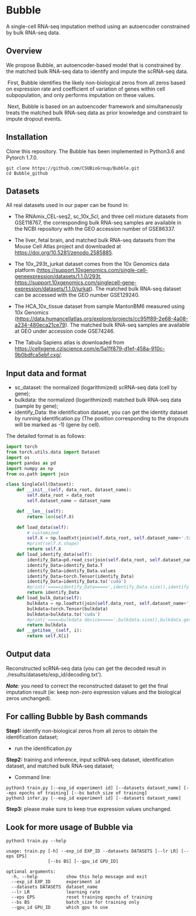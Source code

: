 # Bubble

A single-cell RNA-seq imputation method using an autoencoder constrained by bulk RNA-seq data. 

## Overview

We propose Bubble, an autoencoder-based model that is constrained by the matched bulk RNA-seq data to identify and impute the scRNA-seq data. 

​         First, Bubble identifies the likely non-biological zeros from all zeros based on expression rate and coefficient of variation of genes within cell subpopulation, and only performs imputation on these values.  

​       Next, Bubble is based on an autoencoder framework and simultaneously treats the matched bulk RNA-seq data as prior knowledge and constraint to impute dropout events. 

## Installation

Clone this repository. The Bubble has been implemented in Python3.6 and Pytorch  1.7.0. 

```shell
git clone https://github.com/CSUBioGroup/Bubble.git
cd Bubble_github
```

## Datasets

All real datasets used in our paper can be found in:

- The RNAmix_CEL-seq2, sc_10x_5cl, and three cell mixture datasets from GSE118767, the corresponding bulk RNA-seq samples are available in the NCBI repository with the GEO accession number of GSE86337. 

- The liver, fetal brain, and matched bulk RNA-seq datasets from the Mouse Cell Atlas project and downloaded at https://doi.org/10.5281/zenodo.2585885. 
- The 10x_293t_jurkat dataset comes from the 10x Genomics data platform (https://support.10xgenomics.com/single-cell-geneexpression/datasets/1.1.0/293t, https://support.10xgenomics.com/singlecell-gene-expression/datasets/1.1.0/jurkat). The matched bulk RNA-seq dataset can be accessed with the GEO number GSE129240. 

- The HCA_10x_tissue dataset from sample MantonBM6 measured using 10x Genomics (https://data.humancellatlas.org/explore/projects/cc95ff89-2e68-4a08-a234-480eca21ce79). The matched bulk RNA-seq samples are available at GEO under accession code GSE74246. 

- The Tabula Sapiens atlas is downloaded from https://cellxgene.cziscience.com/e/5a11f879-d1ef-458a-910c-9b0bdfca5ebf.cxg/.

## Input data and format

- sc_dataset: the normalized (logarithmized) scRNA-seq data  (cell by gene);
- bulkdata: the normalized (logarithmized)  matched bulk RNA-seq data  (sample by gene);
- identify_Data: the identification dataset, you can get the identity dataset by running identification.py (The position corresponding to the dropouts will be marked as -1) (gene by cell).

The detailed format is as follows:

```python
import torch
from torch.utils.data import Dataset
import os
import pandas as pd
import numpy as np
from os.path import join

class SingleCell(Dataset):
    def __init__(self, data_root, dataset_name):
        self.data_root = data_root
        self.dataset_name = dataset_name 

    def __len__(self):
        return len(self.X)

    def load_data(self):
        # customized
        self.X = np.loadtxt(join(self.data_root, self.dataset_name+'.txt'))
        #print(self.X.shape)
        return self.X
    def load_identify_data(self):
        identify_Data=pd.read_csv(join(self.data_root, self.dataset_name+'_identify.txt'),sep=',',header=0,index_col=0)
        identify_Data=identify_Data.T
        identify_Data=identify_Data.values
        identify_Data=torch.Tensor(identify_Data)
        identify_Data=identify_Data.to('cuda')
        #print('=====identify_Data=====',identify_Data.size(),identify_Data.get_device())
        return identify_Data
    def load_bulk_data(self):
        bulkdata = np.loadtxt(join(self.data_root, self.dataset_name+'_bulk'+'.txt'))
        bulkdata=torch.Tensor(bulkdata)
        bulkdata=bulkdata.to('cuda')
        #print('=====bulkdata device=====',bulkdata.size(),bulkdata.get_device())
        return bulkdata
    def __getitem__(self, i):
        return self.X[i] 
```



## Output data

Reconstructed scRNA-seq data (you can get the decoded result in ./results/datasets/exp_id/decoding.txt').

***Note**:* you need to correct the reconstructed dataset to get the final imputation result (ie: keep non-zero expression values and the biological zeros unchanged).

## For calling Bubble by Bash commands

**Step1:** identify non-biological zeros from all zeros to obtain the identification dataset;

- run the identification.py

**Step2:** training and inference, input scRNA-seq dataset, identification dataset, and matched bulk RNA-seq dataset;

- Command line: 


```shell
python3 train.py [--exp_id experiment id] [--datasets dataset_name] [--eps epochs of training] [--bs batch_size of training] 
python3 infer.py [--exp_id experiment id] [--datasets dataset_name]
```

**Step3:** please make sure to keep true expression values unchanged.

## Look for more usage of Bubble via

```
python3 train.py --help
```

```shell
usage: train.py [-h] --exp_id EXP_ID --datasets DATASETS [--lr LR] [--eps EPS]
                [--bs BS] [--gpu_id GPU_ID]

optional arguments:
  -h, --help           show this help message and exit
  --exp_id EXP_ID      experiment id
  --datasets DATASETS  dataset_name
  --lr LR              learning rate
  --eps EPS            reset training epochs of training
  --bs BS              batch_size for training only
  --gpu_id GPU_ID      which gpu to use
```

